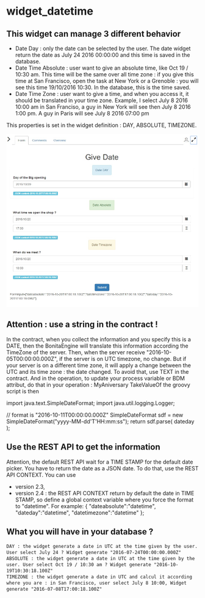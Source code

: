 # widget_datetime


This widget can manage 3 different behavior 
--------------------------------------------
* Date Day : only the date can be selected by the user. The date widget return the date as July 24 2016 00:00:00 and this time is saved in the database.
* Date Time Absolute : user want to give an absolute time, like Oct 19 / 10:30 am. This time will be the same over all time zone : if you give this time at San Francisco, open the task at New York or a Grenoble : you will see this time 19/10/2016 10:30. In the database, this is the time saved.
* Date Time Zone : user want to give a time, and when you access it, it should be translated in your time zone. Example, I select July 8 2016 10:00 am in San Franciso, a guy in New York will see then July 8 2016 1:00 pm. A guy in Paris will see July 8 2016 07:00 pm

This properties is set in the widget definition : DAY, ABSOLUTE, TIMEZONE.

<img src="screenshoot_exampledatetimeusage.jpg"/>

Attention : use a string in the contract !
------------------------------------------
In the contract, when you collect the information and you specify this is a DATE, then the BonitaEngine will translate this information according the TimeZone of the server.
Then, when the server receive "2016-10-05T00:00:00.000Z", if the server is on UTC timezone, no change. But if your server is on a different time zone, it will apply a change between the UTC and its time zone : the date changed.
To avoid that, use TEXT in the contract. And in the operation, to update your process variable or BDM attribut, do that in your operation :
MyAniversary TakeValueOf <GroovyScript>
the groovy script is then 

import java.text.SimpleDateFormat;
import java.util.logging.Logger;

// format is "2016-10-11T00:00:00.000Z"
SimpleDateFormat sdf = new SimpleDateFormat("yyyy-MM-dd'T'HH:mm:ss");
return sdf.parse( dateday );
 
 
Use the REST API to get the information
----------------------------------------
Attention, the default REST API wait for a TIME STAMP for the default date picker. You have to return the date as a JSON date.
To do that, use the REST API CONTEXT.
You can use 
- version 2.3, 
- version 2.4 : the REST API CONTEXT return by default the date in TIME STAMP, so define a global context variable where you force the format to "datetime". For example:
  { "dateabsolute":"datetime",
     "dateday":"datetime",
     "datetimezone":"datetime" };
	 

What you will have in your database ? 
--------------------------------------
	DAY : the widget generate a date in UTC at the time given by the user. User select July 24 ? Widget generate "2016-07-24T00:00:00.000Z"
	ABSOLUTE : the widget generate a date in UTC at the time given by the user. User select Oct 19 / 10:30 am ? Widget generate "2016-10-19T10:30:18.100Z"
	TIMEZONE : the widget generate a date in UTC and calcul it according where you are : in San Francisco, user select July 8 10:00, Widget generate "2016-07-08T17:00:18.100Z"